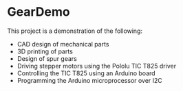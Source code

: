 # GearDemo
This project is a demonstration of the following:
 * CAD design of mechanical parts
 * 3D printing of parts
 * Design of spur gears
 * Driving stepper motors using the Pololu TIC T825 driver
 * Controlling the TIC T825 using an Arduino board
 * Programming the Arduino microprocessor over I2C

